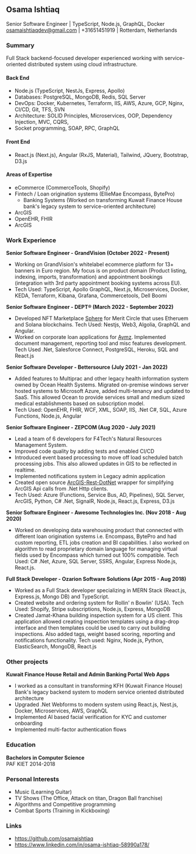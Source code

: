 ## **Osama Ishtiaq**
Senior Software Engineer | TypeScript, Node.js, GraphQL, Docker    
osamaishtiaqdev@gmail.com | +31651451919 | Rotterdam, Netherlands    

### Summary
Full Stack backend-focused developer experienced working with service-oriented distributed system using cloud infrastructure.   

#### **Back End**
- Node.js (TypeScript, NestJs, Express, Apollo)    
- Databases: PostgreSQL, MongoDB, Redis, SQL Server    
- DevOps: Docker, Kubernetes, Terraform, IIS, AWS, Azure, GCP, Nginx, CI/CD, Git, TFS, SVN    
- Architecture: SOLID Principles, Microservices, OOP, Dependency Injection, MVC, CQRS,    
- Socket programming, SOAP, RPC, GraphQL    

#### **Front End**
- React.js (Next.js), Angular (RxJS, Material), Tailwind, JQuery, Bootstrap, D3.js    

#### **Areas of Expertise**
- eCommerce (CommerceTools, Shopify) 
- Fintech / Loan origination systems (EllieMae Encompass, BytePro) 
  - Banking Systems (Worked on transforming Kuwait Finance House bank's legacy system to service-oriented architecture)
- ArcGIS
- OpenEHR, FHIR 
- ArcGIS

### **Work Experience**

**Senior Software Engineer - GrandVision (October 2022 - Present)**  
- Working on GrandVision's whitelabel ecommerce platform for 13+ banners in Euro region. My focus is on product domain (Product listing, indexing, imports, transformation) and appointment bookings (integration with 3rd party appointment booking systems across EU). 
- Tech Used: TypeScript, Apollo GraphQL, Next.js, Microservices, Docker, KEDA, Terraform, Kibana, Grafana, Commercetools, Dell Boomi    

**Senior Software Engineer - DEPT® (March 2022 - September 2022)**  
- Developed NFT Marketplace [Sphere](https://meritcircle.io/) for Merit Circle that uses Etheruem and Solana blockchains. Tech Used: Nestjs, Web3, Algolia, GraphQL and Angular. 
- Worked on corporate loan applications for [Aymz](https://www.aymz.com/). Implemented document management, reporting tool and misc features development. Tech Used .Net, Salesforce Connect, PostgreSQL, Heroku, SQL and React.js    

**Senior Software Developer - Bettersource (July 2021 - Jan 2022)**  
- Added features to Multiprac and other legacy health information system owned by Ocean Health Systems. Migrated on-premise windows server hosted systems to Microsoft Azure, added multi-tenancy and updated to SaaS. This allowed Ocean to provide services small and medium sized medical establishments based on subscription model.
- Tech Used: OpenEHR, FHIR, WCF, XML, SOAP, IIS, .Net C#, SQL, Azure Functions, Node.js, Angular    

**Senior Software Engineer - ZEPCOM (Aug 2020 - July 2021)**  
- Lead a team of 6 developers for F4Tech's Natural Resources Management System. 
- Improved code quality by adding tests and enabled CI/CD
- Introduced event based processing to move off load scheduled batch processing jobs. This also allowed updates in GIS to be reflected in realtime.
- Implemented notifications system in Legacy admin application     
- Created open source [ArcGIS-Rest-DotNet](https://github.com/osamaishtiaq/arcgis-rest-dotnet) wrapper for simplifying ArcGIS Api calls from .Net Http clients.
- Tech Used: Azure (Functions, Service Bus, AD, Pipelines), SQL Server, ArcGIS, Python, C# .Net,  SignalR, Node.js, React.js, Express, D3.js

**Senior Software Engineer - Awesome Technologies Inc. (Nov 2018 - Aug 2020)**
- Worked on developing data warehousing product that connected with different loan origination systems i.e. Encompass, BytePro and had custom reporting, ETL jobs creation and BI capabilities. I also worked on algorithm to read proprietary domain language for managing virtual fields used by Encompass which turned out 100% compatible. Tech Used: C# .Net, Azure, SQL Server, SSRS, Angular, Express Node.js, React.js.


**Full Stack Developer - Ozarion Software Solutions (Apr 2015 - Aug 2018)**  
- Worked as a Full Stack developer specializing in MERN Stack (React.js, Express.js, Mongo DB) and TypeScript. 
- Created website and ordering system for Rollin' n Bowlin' (USA). Tech Used: Shopify, Stripe subscriptions, Node.js, Express, MongoDB
- Created Jamat-Khana building inspection system for a US client. This application allowed creating inspection templates using a drag-drop interface and then templates could be used to carry out building inspections. Also added tags, weight based scoring, reporting and notifications functionality. Tech used: Nginx, Node.js, Python, ElasticSearch, MongoDB, React.js

### Other projects    
**Kuwait Finance House Retail and Admin Banking Portal Web Apps**
- I worked as a consultant in transforming KFH (Kuwait Finance House) Bank's legacy backend system to modern service oriented distributed architecture
- Upgraded .Net Webforms to modern system using React.js, Nest.js, Docker, Microservices, AWS, GraphQL
- Implemented AI based facial verification for KYC and customer onboarding
- Implemented multi-factor authentication flows

    
### **Education**

**Bachelors in Computer Science**  
PAF KIET 2014-2018    

### **Personal Interests**

- Music (Learning Guitar)
- TV Shows (The Office, Attack on titan, Dragon Ball franchise)
- Algorithms and Competitive programming
- Combat Sports (Training in Kickboxing)

### **Links**

- <https://github.com/osamaishtiaq>
- <https://www.linkedin.com/in/osama-ishtiaq-58990a178/>
